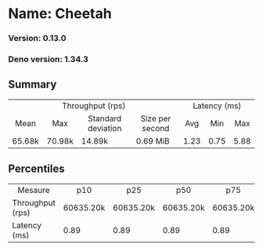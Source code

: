 # Name: Cheetah 
  
  ### Version: 0.13.0
  ### Deno version: 1.34.3

## Summary
<table>
<tr>
    <td align="center" colspan="4">Throughput (rps)</td>
    <td align="center" colspan="3">Latency (ms)</td>
</tr>
<tr>
    <td align="center">Mean</td>
    <td align="center">Max</td>
    <td align="center">Standard deviation</td>
    <td align="center">Size per second</td>
    <td align="center">Avg</td>
    <td align="center">Min</td>
    <td align="center">Max</td>
</tr>
<tr>
    <td>65.68k</td>
    <td>70.98k</td>
    <td>14.89k</td>
    <td>0.69 MiB</td>
    <td>1.23</td>
    <td>0.75</td>
    <td>5.88</td>
</tr>
</table>

## Percentiles

<table>
<tr>
  <td align="center">Mesaure</td>
  <td align="center">p10</td>
  <td align="center">p25</td>
  <td align="center">p50</td>
  <td align="center">p75</td>
  <td align="center">p90</td>
  <td align="center">p95</td>
  <td align="center">p99</td>
</tr>
<tr>
  <td>Throughput (rps)</td>
  <td>60635.20k</td>
  <td>60635.20k</td>
  <td>60635.20k</td>
  <td>60635.20k</td>
  <td>69969.57k</td>
  <td>70976.10k</td>
  <td>70976.10k</td>
</tr>
<tr>
  <td>Latency (ms)</td>
  <td>0.89</td>
  <td>0.89</td>
  <td>0.89</td>
  <td>0.89</td>
  <td>1.74</td>
  <td>1.99</td>
  <td>3.07</td>
</tr>
</table>
